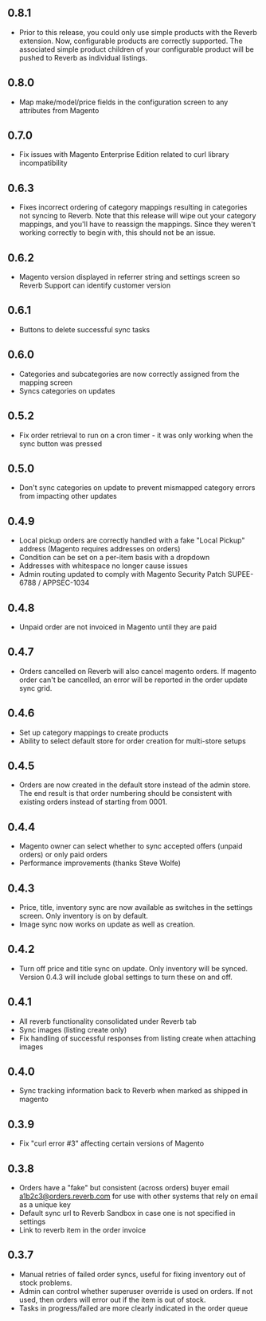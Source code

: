 ## 0.8.1
* Prior to this release, you could only use simple products with the Reverb extension. Now, configurable products are correctly supported. The associated simple product children of your configurable product will be pushed to Reverb as individual listings.

## 0.8.0
* Map make/model/price fields in the configuration screen to any attributes from Magento

## 0.7.0
* Fix issues with Magento Enterprise Edition related to curl library incompatibility

## 0.6.3
* Fixes incorrect ordering of category mappings resulting in categories not syncing to Reverb. Note that this release will wipe out your category mappings, and you'll have to reassign the mappings. Since they weren't working correctly to begin with, this should not be an issue.

## 0.6.2
* Magento version displayed in referrer string and settings screen so Reverb Support can identify customer version

## 0.6.1
* Buttons to delete successful sync tasks

## 0.6.0
* Categories and subcategories are now correctly assigned from the mapping screen
* Syncs categories on updates

## 0.5.2
* Fix order retrieval to run on a cron timer - it was only working when the sync button was pressed

## 0.5.0
* Don't sync categories on update to prevent mismapped category errors from impacting other updates

## 0.4.9
* Local pickup orders are correctly handled with a fake "Local Pickup" address (Magento requires addresses on orders)
* Condition can be set on a per-item basis with a dropdown
* Addresses with whitespace no longer cause issues
* Admin routing updated to comply with Magento Security Patch SUPEE-6788 / APPSEC-1034

## 0.4.8
* Unpaid order are not invoiced in Magento until they are paid

## 0.4.7
* Orders cancelled on Reverb will also cancel magento orders. If magento order can't be cancelled, an error will be reported in the order update sync grid.

## 0.4.6
* Set up category mappings to create products
* Ability to select default store for order creation for multi-store setups

## 0.4.5
* Orders are now created in the default store instead of the admin store. The end result is that order numbering should be consistent with existing orders instead of starting from 0001.

## 0.4.4
* Magento owner can select whether to sync accepted offers (unpaid orders) or only paid orders
* Performance improvements (thanks Steve Wolfe)

## 0.4.3
* Price, title, inventory sync are now available as switches in the settings screen. Only inventory is on by default.
* Image sync now works on update as well as creation.

## 0.4.2
* Turn off price and title sync on update. Only inventory will be synced. Version 0.4.3 will include global settings to turn these on and off.

## 0.4.1
* All reverb functionality consolidated under Reverb tab
* Sync images (listing create only)
* Fix handling of successful responses from listing create when attaching images

## 0.4.0

* Sync tracking information back to Reverb when marked as shipped in magento

## 0.3.9
* Fix "curl error #3" affecting certain versions of Magento

## 0.3.8

* Orders have a "fake" but consistent (across orders) buyer email a1b2c3@orders.reverb.com for use with other systems that rely on email as a unique key
* Default sync url to Reverb Sandbox in case one is not specified in settings
* Link to reverb item in the order invoice

## 0.3.7

* Manual retries of failed order syncs, useful for fixing inventory out of stock problems.
* Admin can control whether superuser override is used on orders. If not used, then orders will error out if the item is out of stock.
* Tasks in progress/failed are more clearly indicated in the order queue
